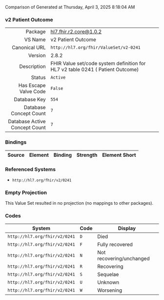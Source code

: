 Comparison of 
Generated at Thursday, April 3, 2025 8:18:04 AM

### v2 Patient Outcome

|      |     |
| ---: | --- |
| Package | hl7.fhir.r2.core@1.0.2 |
| VS Name | v2 Patient Outcome |
| Canonical URL | `http://hl7.org/fhir/ValueSet/v2-0241` |
| Version | 2.8.2 |
| Description | FHIR Value set/code system definition for HL7 v2 table 0241 ( Patient Outcome) |
| Status | `Active` |
| Has Escape Valve Code | `False` |
| Database Key | `554` |
| Database Concept Count | `7` |
| Database Active Concept Count | `7` |
### Bindings

| Source | Element | Binding | Strength | Element Short |
| ------ | ------- | ------- | -------- | ------------- |

### Referenced Systems

* `http://hl7.org/fhir/v2/0241`
### Empty Projection

This Value Set resulted in no projection (no mappings to other packages).

### Codes

| System | Code | Display |
| ------ | ---- | ------- |
| `http://hl7.org/fhir/v2/0241` | `D` | Died |
| `http://hl7.org/fhir/v2/0241` | `F` | Fully recovered |
| `http://hl7.org/fhir/v2/0241` | `N` | Not recovering/unchanged |
| `http://hl7.org/fhir/v2/0241` | `R` | Recovering |
| `http://hl7.org/fhir/v2/0241` | `S` | Sequelae |
| `http://hl7.org/fhir/v2/0241` | `U` | Unknown |
| `http://hl7.org/fhir/v2/0241` | `W` | Worsening |

